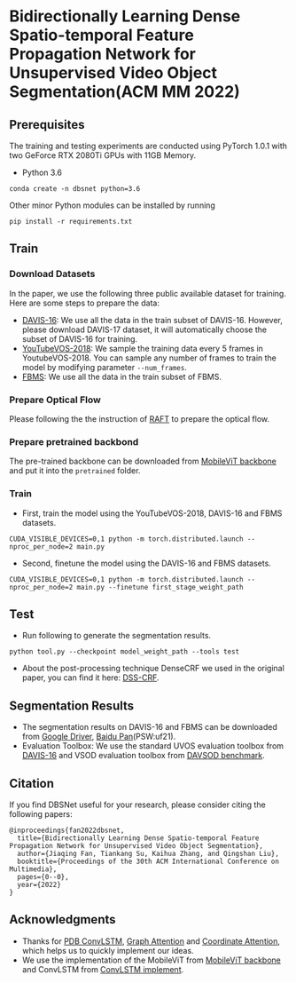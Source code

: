 # Bidirectionally Learning Dense Spatio-temporal Feature Propagation Network for Unsupervised Video Object Segmentation(ACM MM 2022)

## Prerequisites
The training and testing experiments are conducted using PyTorch 1.0.1 with two GeForce RTX 2080Ti GPUs with 11GB Memory.
- Python 3.6
```
conda create -n dbsnet python=3.6
```


Other minor Python modules can be installed by running
```
pip install -r requirements.txt
```
## Train

### Download Datasets
In the paper, we use the following three public available dataset for training. Here are some steps to prepare the data:

- [DAVIS-16](https://davischallenge.org/davis2017/code.html): We use all the data in the train subset of DAVIS-16. However, please download DAVIS-17 dataset, it will automatically choose the subset of DAVIS-16 for training.
- [YouTubeVOS-2018](https://youtube-vos.org/dataset/): We sample the training data every 5 frames in YoutubeVOS-2018. You can sample any number of frames to train the model by modifying parameter ```--num_frames```.
- [FBMS](https://lmb.informatik.uni-freiburg.de/resources/datasets/moseg.en.html): We use all the data in the train subset of FBMS.

### Prepare Optical Flow
Please following the the instruction of [RAFT](https://github.com/princeton-vl/RAFT) to prepare the optical flow. 

### Prepare pretrained backbond
The pre-trained backbone can be downloaded from [MobileViT backbone](https://github.com/wilile26811249/MobileViT) and put it into the ```pretrained``` folder.

### Train
- First, train the model using the YouTubeVOS-2018, DAVIS-16 and FBMS datasets.
```
CUDA_VISIBLE_DEVICES=0,1 python -m torch.distributed.launch --nproc_per_node=2 main.py
```
- Second, finetune the model using the DAVIS-16 and FBMS datasets.
```
CUDA_VISIBLE_DEVICES=0,1 python -m torch.distributed.launch --nproc_per_node=2 main.py --finetune first_stage_weight_path
```

## Test

-   Run following to generate the segmentation results.
```
python tool.py --checkpoint model_weight_path --tools test
```
- About the post-processing technique DenseCRF we used in the original paper, you can find it here: [DSS-CRF](https://github.com/Andrew-Qibin/dss_crf).

## Segmentation Results

- The segmentation results on DAVIS-16 and FBMS can be downloaded from [Google Driver](), [Baidu Pan](https://pan.baidu.com/s/1goQUA1vs6Wg42cSOS0tL4w)(PSW:uf21).
- Evaluation Toolbox: We use the standard UVOS evaluation toolbox from [DAVIS-16](https://github.com/davisvideochallenge/davis-matlab/tree/davis-2016) and VSOD evaluation toolbox from [DAVSOD benchmark](https://github.com/DengPingFan/DAVSOD).

## Citation
If you find DBSNet useful for your research, please consider citing the following papers:
```
@inproceedings{fan2022dbsnet,
  title={Bidirectionally Learning Dense Spatio-temporal Feature Propagation Network for Unsupervised Video Object Segmentation},
  author={Jiaqing Fan, Tiankang Su, Kaihua Zhang, and Qingshan Liu},
  booktitle={Proceedings of the 30th ACM International Conference on Multimedia},
  pages={0--0},
  year={2022}
}
```

## Acknowledgments
- Thanks for [PDB ConvLSTM](https://github.com/shenjianbing/PDB-ConvLSTM), [Graph Attention](https://github.com/carrierlxk/GraphMemVOS) and [Coordinate Attention](https://github.com/Andrew-Qibin/CoordAttention), which helps us to quickly implement our ideas.
- We use the implementation of the MobileViT from [MobileViT backbone](https://github.com/wilile26811249/MobileViT) and ConvLSTM from [ConvLSTM implement](https://github.com/KimUyen/ConvLSTM-Pytorch).
